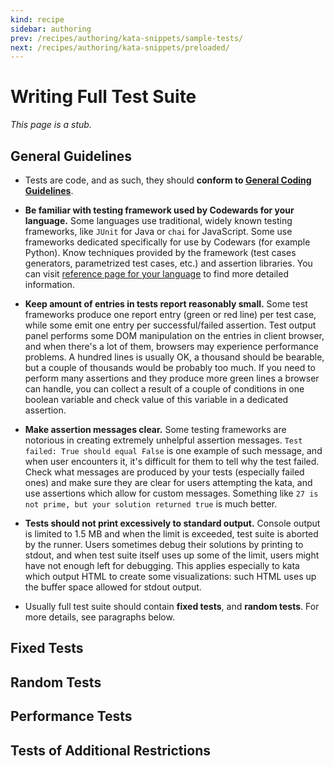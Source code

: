 ```yaml
---
kind: recipe
sidebar: authoring
prev: /recipes/authoring/kata-snippets/sample-tests/
next: /recipes/authoring/kata-snippets/preloaded/
---
```


# Writing Full Test Suite

_This page is a stub._

## General Guidelines

- Tests are code, and as such, they should **conform to [General Coding Guidelines](/recipes/authoring/kata-snippets/coding-general/)**.
- **Be familiar with testing framework used by Codewards for your language.** Some languages use traditional, widely known testing frameworks, like `JUnit` for Java or `chai` for JavaScript. Some use frameworks dedicated specifically for use by Codewars (for example Python). Know techniques provided by the framework (test cases generators, parametrized test cases, etc.) and assertion libraries. You can visit [reference page for your language](/languages/) to find more detailed information. 
- **Keep amount of entries in tests report reasonably small.** Some test frameworks produce one report entry (green or red line) per test case, while some emit one entry per successful/failed assertion. Test output panel performs some DOM manipulation on the entries in client browser, and when there's a lot of them, browsers may experience performance problems. A hundred lines is usually OK, a thousand should be bearable, but a couple of thousands would be probably too much. If you need to perform many assertions and they produce more green lines a browser can handle, you can collect a result of a couple of conditions in one boolean variable and check value of this variable in a dedicated assertion.
- **Make assertion messages clear.** Some testing frameworks are notorious in creating extremely unhelpful assertion messages. `Test failed: True should equal False`  is one example of such message, and when user encounters it, it's difficult for them to tell why the test failed. Check what messages are produced by your tests (especially failed ones) and make sure they are clear for users attempting the kata, and use assertions which allow for custom messages. Something like `27 is not prime, but your solution returned true` is much better.
- **Tests should not print excessively to standard output.** Console output is limited to 1.5 MB and when the limit is exceeded, test suite is aborted by the runner. Users sometimes debug their solutions by printing to stdout, and when test suite itself uses up some of the limit, users might have not enough left for debugging. This applies especially to kata which output HTML to create some visualizations: such HTML uses up the buffer space allowed for stdout output.

- Usually full test suite should contain **fixed tests**, and **random tests**. For more details, see paragraphs below.

## Fixed Tests

## Random Tests

## Performance Tests

## Tests of Additional Restrictions